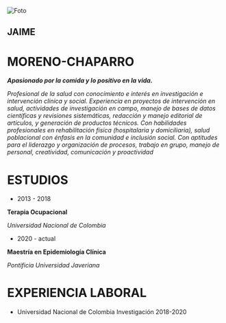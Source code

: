 
![Foto](https://i1.rgstatic.net/ii/profile.image/656773258178560-1533598355266_Q512/Jaime_Moreno-Chaparro.jpg)

## JAIME 
# MORENO-CHAPARRO

*__Apasionado por la comida y lo positivo en la vida.__*

*Profesional de la salud con conocimiento e interés en investigación e intervención clínica y social. Experiencia en proyectos de intervención en salud, actividades de investigación en campo, manejo de bases de datos científicas y revisiones sistemáticas, redacción y manejo editorial de artículos, y generación de productos técnicos. Con habilidades profesionales en rehabilitación física (hospitalaria y domiciliaria), salud poblacional con énfasis en la comunidad e inclusión social. Con aptitudes para el liderazgo y organización de procesos, trabajo en grupo, manejo de personal, creatividad, comunicación y proactividad*


# ESTUDIOS

  - 2013 - 2018

**Terapia Ocupacional**

*Universidad Nacional de Colombia* 


  - 2020 - actual

**Maestría en Epidemiología Clínica** 

*Pontificia Universidad Javeriana*


# EXPERIENCIA LABORAL

  - Universidad Nacional de Colombia
    Investigación
    2018-2020
